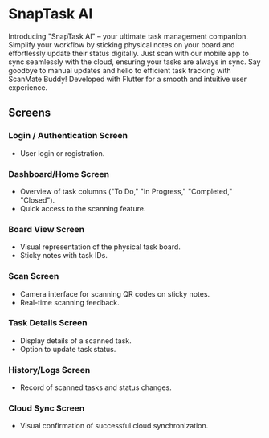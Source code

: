 # SnapTask AI
Introducing "SnapTask AI" – your ultimate task management companion. Simplify your workflow by sticking physical notes on your board and effortlessly update their status digitally. Just scan with our mobile app to sync seamlessly with the cloud, ensuring your tasks are always in sync. Say goodbye to manual updates and hello to efficient task tracking with ScanMate Buddy! Developed with Flutter for a smooth and intuitive user experience.

## Screens

### Login / Authentication Screen
- User login or registration.

### Dashboard/Home Screen
- Overview of task columns ("To Do," "In Progress," "Completed," "Closed").
- Quick access to the scanning feature.
  
### Board View Screen
- Visual representation of the physical task board.
- Sticky notes with task IDs.
    
### Scan Screen
- Camera interface for scanning QR codes on sticky notes.
- Real-time scanning feedback.

### Task Details Screen
- Display details of a scanned task.
- Option to update task status.

### History/Logs Screen
- Record of scanned tasks and status changes.

### Cloud Sync Screen
- Visual confirmation of successful cloud synchronization.
